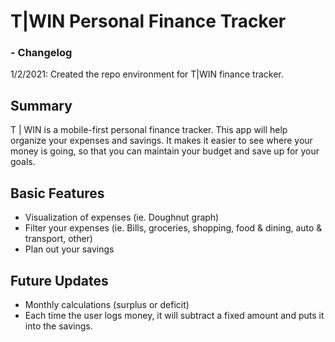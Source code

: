 # T|WIN  Personal Finance Tracker
### - Changelog 
1/2/2021: Created the repo environment for T|WIN finance tracker. 

## Summary 
T | WIN is a mobile-first personal finance tracker. This app will help organize your expenses and savings. It makes it easier to see where your money is going, so that you can maintain your budget and save up for your goals. 

## Basic Features 
- Visualization of expenses (ie. Doughnut graph)
- Filter your expenses (ie. Bills, groceries, shopping, food & dining, auto & transport, other)
- Plan out your savings

## Future Updates
- Monthly calculations (surplus or deficit) 
- Each time the user logs money, it will subtract a fixed amount and puts it into the savings. 


